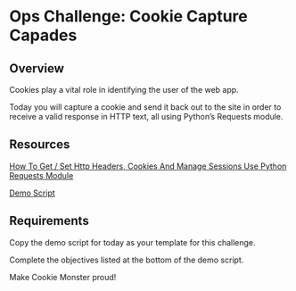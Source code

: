 # Ops Challenge: Cookie Capture Capades

## Overview

Cookies play a vital role in identifying the user of the web app.

Today you will capture a cookie and send it back out to the site in order to receive a valid response in HTTP text, all using Python’s Requests module.

## Resources

[How To Get / Set Http Headers, Cookies And Manage Sessions Use Python Requests Module](https://www.dev2qa.com/how-to-get-set-http-headers-cookies-and-manage-sessions-use-python-requests-module/)

[Demo Script](https://github.com/codefellows/seattle-cybersecurity-401d8/blob/main/class-37/challenges/DEMO.md)

## Requirements

Copy the demo script for today as your template for this challenge.

Complete the objectives listed at the bottom of the demo script.

Make Cookie Monster proud!
